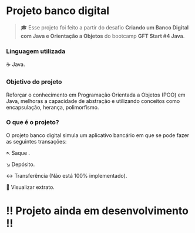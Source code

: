 # Projeto banco digital

> :mortar_board: Esse projeto foi feito a partir do desafio **Criando um Banco Digital com Java e Orientação a Objetos** do bootcamp **GFT Start #4 Java**.

### Linguagem utilizada

:coffee: Java.

### Objetivo do projeto

Reforçar o conhecimento em Programação Orientada a Objetos (POO) em Java, melhoras a capacidade de abstração e utilizando conceitos como encapsulação, herança, polimorfismo.

### O que é o projeto?

O projeto banco digital simula um aplicativo bancário em que se pode fazer as seguintes transações:

:arrow_upper_left: Saque .

:arrow_lower_right: Depósito.

:left_right_arrow: Transferência (Não está 100% implementado).

:page_facing_up: Visualizar extrato.



# :bangbang: Projeto ainda em desenvolvimento :bangbang:
